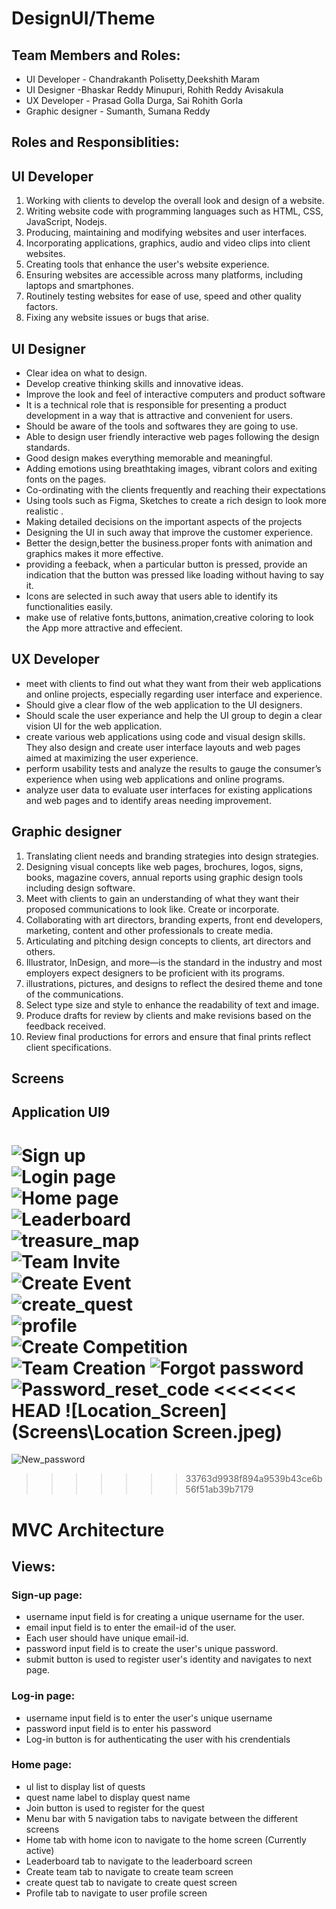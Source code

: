 # DesignUI/Theme

## Team Members and Roles:
- UI Developer     - Chandrakanth Polisetty,Deekshith Maram
- UI Designer      -Bhaskar Reddy Minupuri, Rohith Reddy Avisakula
- UX Developer     - Prasad Golla Durga, Sai Rohith Gorla
- Graphic designer - Sumanth, Sumana Reddy

## Roles and Responsiblities:

## UI Developer
1. Working with clients to develop the overall look and design of a website.
2. Writing website code with programming languages such as HTML, CSS, JavaScript, Nodejs.
3. Producing, maintaining and modifying websites and user interfaces.
4. Incorporating applications, graphics, audio and video clips into client websites.
5. Creating tools that enhance the user's website experience.
6. Ensuring websites are accessible across many platforms, including laptops and smartphones.
7. Routinely testing websites for ease of use, speed and other quality factors.
8. Fixing any website issues or bugs that arise.

## UI Designer
 - Clear idea on what to design.
 - Develop creative thinking skills and innovative ideas.
 - Improve the look and feel of interactive computers and product software
 - It is a technical role that is responsible for presenting a product development in a way that is attractive and convenient for users.
 - Should be aware of the tools and softwares they are going to use.
 - Able to design user friendly interactive web pages following the design standards.
 - Good design makes everything memorable and meaningful. 
 - Adding emotions using breathtaking images, vibrant colors and exiting fonts on the pages.
 - Co-ordinating with the clients frequently  and reaching their expectations 
 - Using tools such as Figma, Sketches to create a rich design to look more realistic .
-  Making detailed decisions on the important aspects of the projects 
 - Designing the UI in such away that improve the customer experience.
-  Better the design,better the business.proper fonts with animation and graphics makes it more effective. 
- providing a feeback, when a particular button is pressed, provide an indication that the button was pressed like loading without having to say it.
- Icons are selected in such away that users able to identify its functionalities easily.
- make use of relative fonts,buttons, animation,creative coloring to look the App more attractive and effecient. 



## UX Developer

+  meet with clients to find out what they want from their web applications and online projects, especially regarding user interface and experience.
+ Should give a clear flow of the web application to the UI designers.
+ Should scale the user experiance and help the UI group to degin a clear vision UI for the web application.
+ create various web applications using code and visual design skills. They also design and create user interface layouts and web pages aimed at maximizing the user experience.
+ perform usability tests and analyze the results to gauge the consumer’s experience when using web applications and online programs.
+ analyze user data to evaluate user interfaces for existing applications and web pages and to identify areas needing improvement.


## Graphic designer

1. Translating client needs and branding strategies into design strategies.
2. Designing visual concepts like web pages, brochures, logos, signs, books, magazine covers, annual reports using graphic design tools including design software.
3. Meet with clients to gain an understanding of what they want their proposed communications to look like. Create or incorporate.
6. Collaborating with art directors, branding experts, front end developers, marketing, content and other professionals to create media.
7. Articulating and pitching design concepts to clients, art directors and others.
8. Illustrator, InDesign, and more—is the standard in the industry and most employers expect designers to be proficient with its programs.
9. illustrations, pictures, and designs to reflect the desired theme and tone of the communications.
10. Select type size and style to enhance the readability of text and image.
11. Produce drafts for review by clients and make revisions based on the feedback received.
12. Review final productions for errors and ensure that final prints reflect client specifications.

## Screens
## Application UI9
![Sign up](https://github.com/Dixith1196/THE-HUNT/blob/master/Signup.PNG?raw=true) <br>
![Login page](https://raw.githubusercontent.com/sumana-reddy/GDP-UI-Design-team/master/UX_Developers/Login%20(2).PNG) <br>
![Home page](https://github.com/Dixith1196/THE-HUNT/blob/master/homePage.PNG) <br>
![Leaderboard](https://github.com/Dixith1196/THE-HUNT/blob/master/Leader.PNG?raw=true) <br>
![treasure_map](https://github.com/Dixith1196/THE-HUNT/blob/master/map.PNG) <br>
![Team Invite](https://github.com/sumana-reddy/GDP-UI-Design-team/blob/master/Screenshot%20(27).png)<br>
![Create Event](https://github.com/Dixith1196/THE-HUNT/blob/master/createEvent.PNG) <br>
![create_quest](https://github.com/Dixith1196/THE-HUNT/blob/master/createQuest.PNG?raw=true) <br>
![profile](https://github.com/Dixith119https://github.com6/THE-HUNT/blob/master/prof.PNG) <br>
![Create Competition](/sumana-reddy/GDP-UI-Design-team/blob/master/Teamcreation.png) <br>
![Team Creation](https://github.com/sumana-reddy/GDP-UI-Design-team/blob/master/Teamcreation.png)
![Forgot password](https://github.com/sumana-reddy/GDP-UI-Design-team/blob/master/Forgot_password.png)
![Password_reset_code](https://github.com/sumana-reddy/GDP-UI-Design-team/blob/master/Password_reset_Code.png)
<<<<<<< HEAD
![Location_Screen](Screens\Location Screen.jpeg)
=======
![New_password](https://github.com/sumana-reddy/GDP-UI-Design-team/blob/master/New_password.png)

>>>>>>> 33763d9938f894a9539b43ce6b56f51ab39b7179



# MVC Architecture
## Views:
### Sign-up page:
* username input field is for creating a unique username for the user.
* email input field is to enter the email-id of the user.
* Each user should have unique email-id.
* password input field is to create the user's unique password.
* submit button is used to register user's identity and navigates to next page.
### Log-in page:
* username input field is to enter the user's unique username
* password input field is to enter his password
* Log-in button is for authenticating the user with his crendentials
### Home page:
* ul list to display list of quests
* quest name label to display quest name
* Join button is used to register for the quest
* Menu bar with 5 navigation tabs to navigate between the different screens
* Home tab with home icon to navigate to the home screen (Currently active)
* Leaderboard tab to navigate to the leaderboard screen
* Create team tab to navigate to create team screen
* create quest tab to navigate to create quest screen
* Profile tab to navigate to user profile screen





